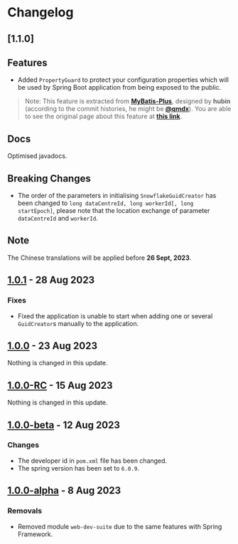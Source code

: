 # Changelog

## [1.1.0]

## Features

- Added `PropertyGuard` to protect your configuration properties which will be used by Spring Boot application from being exposed to the public.
> Note:
> This feature is extracted from [**MyBatis-Plus**](https://github.com/baomidou/mybatis-plus), designed by **hubin** (according to the commit histories, he might be [**@qmdx**](https://github.com/qmdx)).
> You are able to see the original page about this feature at [**this link**](https://baomidou.com/pages/e0a5ce/).

## Docs

Optimised javadocs.

## Breaking Changes

- The order of the parameters in initialising `SnowflakeGuidCreator` has been changed to `long dataCentreId, long workerId[, long startEpoch]`, please note that the location exchange of parameter `dataCentreId` and `workerId`.

## Note

The Chinese translations will be applied before **26 Sept, 2023**.

## [1.0.1](https://github.com/CodeCraftersCN/jdevkit/releases/tag/v1.0.1) - 28 Aug 2023

### Fixes

- Fixed the application is unable to start when adding one or several `GuidCreator`s manually to the application.

## [1.0.0](https://github.com/CodeCraftersCN/jdevkit/releases/tag/v1.0.0) - 23 Aug 2023

Nothing is changed in this update.

## [1.0.0-RC](https://github.com/CodeCraftersCN/jdevkit/releases/tag/v1.0.0-RC) - 15 Aug 2023

Nothing is changed in this update.

## [1.0.0-beta](https://github.com/CodeCraftersCN/jdevkit/releases/tag/v1.0.0-beta) - 12 Aug 2023

### Changes

- The developer id in `pom.xml` file has been changed.
- The spring version has been set to `6.0.9`.

## [1.0.0-alpha](https://github.com/CodeCraftersCN/jdevkit/releases/tag/v1.0.0-alpha) - 8 Aug 2023

### Removals

- Removed module `web-dev-suite` due to the same features with Spring Framework.